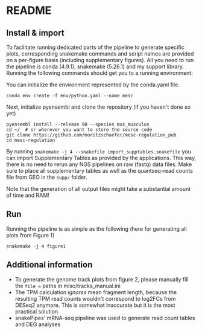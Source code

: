 # README

## Install & import

To facilitate running dedicated parts of the pipeline to generate specific plots, corresponding snakemake commands and script names are provided on a per-figure basis (including supplementary figures). All you need to run the pipeline is conda (4.9.1), snakemake (5.26.1) and my support library. Running the following commands should get you to a running environment:

You can initialize the environment represented by the conda.yaml file.

``` shell
conda env create -f env/python.yaml --name mesc
```

Next, initialize pyensembl and clone the repository (if you haven't done so yet)
``` shell
pyensembl install --release 98 --species mus_musculus
cd ~/  # or wherever you want to store the source code 
git clone https://github.com/moritzschaefer/mesc-regulation_pub
cd mesc-regulation
```


By running `snakemake -j 4 --snakefile import_supptables.snakefile` you can import Supplementary Tables as provided by the applications. This way, there is no need to rerun any NGS pipelines on raw (fastq) data files. Make sure to place all supplementary tables as well as the quantseq-read counts file from GEO in the `supp/` folder.

Note that the generation of all output files might take a substantial amount of time and RAM!

## Run 

Running the pipeline is as simple as the following (here for generating all plots from Figure 1)

``` shell
snakemake -j 4 figure1
```

## Additional information

- To generate the genome track plots from figure 2, please manually fill the `file =` paths in misc/tracks_manual.ini
- The TPM calculation *ignores* mean fragment length, because the resulting TPM read counts wouldn't correspond to log2FCs from DESeq2 anymore. This is somewhat inaccurate but it is the most practical solution.
- snakePipes' mRNA-seq pipeline was used to generate read count tables and DEG analyses
